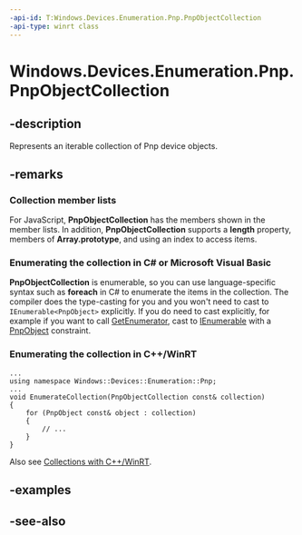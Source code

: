 ```yaml
---
-api-id: T:Windows.Devices.Enumeration.Pnp.PnpObjectCollection
-api-type: winrt class
---
```


<!-- Class syntax.
public class PnpObjectCollection : Windows.Foundation.Collections.IIterable<Windows.Devices.Enumeration.Pnp.PnpObject>, Windows.Foundation.Collections.IVectorView<Windows.Devices.Enumeration.Pnp.PnpObject>
-->

# Windows.Devices.Enumeration.Pnp.PnpObjectCollection

## -description
Represents an iterable collection of Pnp device objects.

## -remarks
### Collection member lists

For JavaScript, **PnpObjectCollection** has the members shown in the member lists. In addition, **PnpObjectCollection** supports a **length** property, members of **Array.prototype**, and using an index to access items.

<!--Begin NET note for IEnumerable support-->
### Enumerating the collection in C# or Microsoft Visual Basic

**PnpObjectCollection** is enumerable, so you can use language-specific syntax such as **foreach** in C# to enumerate the items in the collection. The compiler does the type-casting for you and you won't need to cast to `IEnumerable<PnpObject>` explicitly. If you do need to cast explicitly, for example if you want to call [GetEnumerator](https://docs.microsoft.com/dotnet/api/system.collections.ienumerable.getenumerator), cast to [IEnumerable<T>](https://docs.microsoft.com/dotnet/api/system.collections.generic.ienumerable-1) with a [PnpObject](pnpobject.md) constraint.

<!--End NET note for IEnumerable support-->

### Enumerating the collection in C++/WinRT

```cppwinrt
...
using namespace Windows::Devices::Enumeration::Pnp;
...
void EnumerateCollection(PnpObjectCollection const& collection)
{
    for (PnpObject const& object : collection)
    {
        // ...
    }
}
```

Also see [Collections with C++/WinRT](/windows/uwp/cpp-and-winrt-apis/collections).

## -examples

## -see-also